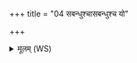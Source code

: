 +++
title = "04 सबन्धुश्चासबन्धुश्च यो"

+++
<details><summary>मूलम् (WS)</summary>

सबन्धुश्चासबन्धुश्च यो न इन्द्राभिदासति ।  
देवास्तं सर्वे धूर्वन्तु ब्रह्म वर्म ममान्तरम् ॥ ४ ॥
</details>